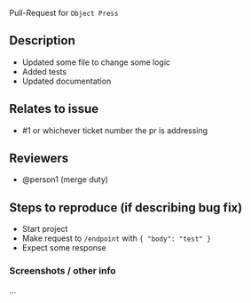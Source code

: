 Pull-Request for `Object Press`

## Description

- Updated some file to change some logic
- Added tests
- Updated documentation

## Relates to issue

- #1 or whichever ticket number the pr is addressing

## Reviewers

- @person1 (merge duty)

## Steps to reproduce (if describing bug fix)

- Start project
- Make request to `/endpoint` with `{ "body": "test" }`
- Expect some response

### Screenshots / other info

...
